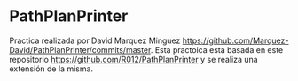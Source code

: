 # PathPlanPrinter

Practica realizada por David Marquez Minguez https://github.com/Marquez-David/PathPlanPrinter/commits/master.
Esta practoica esta basada en este repositorio https://github.com/R012/PathPlanPrinter y se realiza una extensión de la misma.

